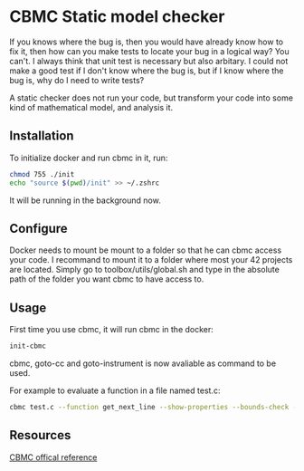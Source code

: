 # **CBMC Static model checker**

If you knows where the bug is, then you would have already know how to fix it, then how can you make tests to locate your bug in a logical way? You can't. I always think that unit test is necessary but also arbitary. I could not make a good test if I don't know where the bug is, but if I know where the bug is, why do I need to write tests?

A static checker does not run your code, but transform your code into some kind of mathematical model, and analysis it.

## Installation

To initialize docker and run cbmc in it, run:

```bash
chmod 755 ./init
echo "source $(pwd)/init" >> ~/.zshrc
```

It will be running in the background now.

## Configure

Docker needs to mount be mount to a folder so that he can cbmc access your code. I recommand to mount it to a folder where most your 42 projects are located. Simply go to toolbox/utils/global.sh and type in the absolute path of the folder you want cbmc to have access to.

## Usage

First time you use cbmc, it will run cbmc in the docker:

```bash
init-cbmc
```

cbmc, goto-cc and goto-instrument is now avaliable as command to be used.

For example to evaluate a function in a file named test.c:

```bash
cbmc test.c --function get_next_line --show-properties --bounds-check --pointer-check --unwind 6 --bounds-check --unwinding-assertions
```

## Resources

[CBMC offical reference](http://www.cprover.org/cprover-manual/)